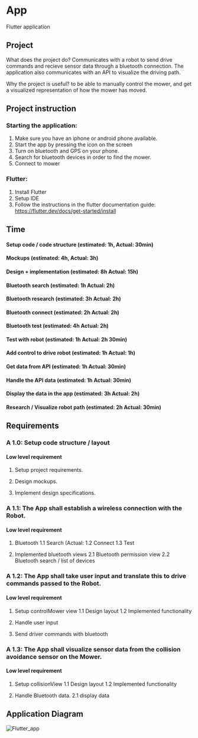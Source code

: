 # App
Flutter application

## Project 
What does the project do?
Communicates with a robot to send drive commands and recieve sensor data through a bluetooth connection. The application also communicates with an API to visualize the driving path. 

Why the project is useful?
to be able to manually control the mower, and get a visualized representation of how the mower has moved. 


## Project instruction
### Starting the application:
1. Make sure you have an iphone or android phone available.
2. Start the app by pressing the icon on the screen
3. Turn on bluetooth and GPS on your phone.
4. Search for bluetooth devices in order to find the mower.
5. Connect to mower

### Flutter:  
1. Install Flutter 
2. Setup IDE
3. Follow the instructions in the flutter documentation guide: https://flutter.dev/docs/get-started/install

## Time
#### Setup code / code structure (estimated: 1h, Actual: 30min) 
#### Mockups (estimated: 4h, Actual: 3h)
#### Design + implementation (estimated: 8h Actual: 15h)
#### Bluetooth search (estimated: 1h Actual: 2h)
#### Bluetooth research (estimated: 3h Actual: 2h)
#### Bluetooth connect (estimated: 2h Actual: 2h)
#### Bluetooth test (estimated: 4h Actual: 2h)
#### Test with robot (estimated: 1h Actual: 2h 30min)
#### Add control to drive robot (estimated: 1h Actual: 1h)
#### Get data from API (estimated: 1h Actual: 30min)
#### Handle the API data (estimated: 1h Actual: 30min)
#### Display the data in the app (estimated: 3h Actual: 2h)
#### Research / Visualize robot path (estimated: 2h Actual: 30min)

## Requirements
### A 1.0: Setup code structure / layout
#### Low level requirement
1. Setup project requirements.
2. Design mockups.

3. Implement design specifications.

### A 1.1: The App shall establish a wireless connection with the Robot.  
#### Low level requirement
1. Bluetooth 
  1.1 Search (Actual: 
  1.2 Connect 
  1.3 Test

2. Implemented bluetooth views
  2.1 Bluetooth permission view 
  2.2 Bluetooth search / list of devices

### A 1.2: The App shall take user input and translate this to drive commands passed to the Robot.  
#### Low level requirement
1. Setup controlMower view
  1.1 Design layout
  1.2 Implemented functionality

2. Handle user input

3. Send driver commands with bluetooth

### A 1.3: The App shall visualize sensor data from the collision avoidance sensor on the Mower.  
#### Low level requirement  
1. Setup collisionView 
  1.1 Design layout
  1.2 Implemented functionality

2. Handle Bluetooth data.
  2.1 display data 


## Application Diagram

![Flutter_app](https://user-images.githubusercontent.com/27735984/118472546-3d8a6200-b709-11eb-8b92-bb79d9676be9.png)



